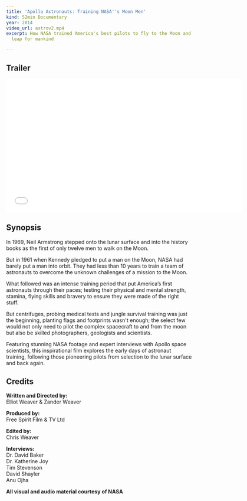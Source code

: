 ```yaml
---
title: 'Apollo Astronauts: Training NASA''s Moon Men'
kind: 52min Documentary
year: 2014
video_url: astrov2.mp4
excerpt: How NASA trained America's best pilots to fly to the Moon and take one giant
  leap for mankind

---
```

## Trailer

<iframe src="[https://player.vimeo.com/video/106579874?title=0&byline=0&portrait=0](https://player.vimeo.com/video/106579874?title=0&byline=0&portrait=0 "https://player.vimeo.com/video/106579874?title=0&byline=0&portrait=0")" width="640" height="360" frameborder="0" webkitallowfullscreen mozallowfullscreen allowfullscreen></iframe>

## Synopsis

In 1969, Neil Armstrong stepped onto the lunar surface and into the history books as the first of only twelve men to walk on the Moon.

But in 1961 when Kennedy pledged to put a man on the Moon, NASA had barely put a man into orbit. They had less than 10 years to train a team of astronauts to overcome the unknown challenges of a mission to the Moon.

What followed was an intense training period that put America’s first astronauts through their paces; testing their physical and mental strength, stamina, flying skills and bravery to ensure they were made of the right stuff.

But centrifuges, probing medical tests and jungle survival training was just the beginning, planting flags and footprints wasn't enough; the select few would not only need to pilot the complex spacecraft to and from the moon but also be skilled photographers, geologists and scientists.

Featuring stunning NASA footage and expert interviews with Apollo space scientists, this inspirational film explores the early days of astronaut training, following those pioneering pilots from selection to the lunar surface and back again.

## Credits

**Written and Directed by:** <br>Elliot Weaver & Zander Weaver

**Produced by:** <br>Free Spirit Film & TV Ltd

**Edited by:** <br>Chris Weaver

**Interviews:** <br>Dr. David Baker<br>Dr. Katherine Joy<br>Tim Stevenson<br>David  Shayler<br>Anu Ojha

**All visual and audio material courtesy of NASA**